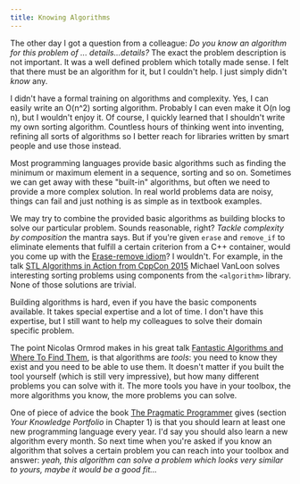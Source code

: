 ```yaml
---
title: Knowing Algorithms
---
```


The other day I got a question from a colleague:  _Do you know an algorithm for
this problem of ... details...details?_  The exact the problem description is
not important.  It was a well defined problem which totally made sense.  I felt
that there must be an algorithm for it, but I couldn't help.  I just simply
didn't _know_ any.

I didn't have a formal training on algorithms and complexity.  Yes, I can
easily write an O(n^2) sorting algorithm.  Probably I can even make it O(n log
n), but I wouldn't enjoy it.  Of course, I quickly learned that I shouldn't
write my own sorting algorithm.  Countless hours of thinking went into
inventing, refining all sorts of algorithms so I better reach for libraries
written by smart people and use those instead.

Most programming languages provide basic algorithms such as finding the minimum
or maximum element in a sequence, sorting and so on.  Sometimes we can get away
with these "built-in" algorithms, but often we need to provide a more complex
solution.  In real world problems data are noisy, things can fail and just
nothing is as simple as in textbook examples.

We may try to combine the provided basic algorithms as building blocks to solve
our particular problem.  Sounds reasonable, right?  _Tackle complexity by
composition_ the mantra says.  But if you're given `erase` and `remove_if` to
eliminate elements that fulfill a certain criterion from a C++ container, would
you come up with the [Erase-remove idiom][1]?  I wouldn't.  For example, in the
talk [STL Algorithms in Action from CppCon 2015][2] Michael VanLoon solves
interesting sorting problems using components from the `<algorithm>` library.
None of those solutions are trivial.

Building algorithms is hard, even if you have the basic components available.
It takes special expertise and a lot of time.  I don't have this expertise, but
I still want to help my colleagues to solve their domain specific problem.

The point Nicolas Ormrod makes in his great talk [Fantastic Algorithms and
Where To Find Them][3], is that algorithms are _tools_: you need to know they
exist and you need to be able to use them.  It doesn't matter if you built the
tool yourself (which is still very impressive), but how many different problems
you can solve with it.  The more tools you have in your toolbox, the more
algorithms you know, the more problems you can solve.

One of piece of advice the book [The Pragmatic Programmer][4] gives (section
_Your Knowledge Portfolio_ in Chapter 1) is that you should learn at least one
new programming language every year.  I'd say you should also learn a new
algorithm every month.  So next time when you're asked if you know an algorithm
that solves a certain problem you can reach into your toolbox and answer:
_yeah, this algorithm can solve a problem which looks very similar to yours,
maybe it would be a good fit..._


[1]: https://en.wikipedia.org/wiki/Erase%E2%80%93remove_idiom
[2]: https://www.youtube.com/watch?v=eidEEmGLQcU
[3]: https://www.youtube.com/watch?v=YA-nB2wjVcI
[4]: https://en.wikipedia.org/wiki/The_Pragmatic_Programmer
